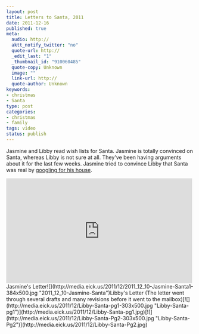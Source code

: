 ```yaml
--- 
layout: post
title: Letters to Santa, 2011
date: 2011-12-16
published: true
meta: 
  audio: http://
  aktt_notify_twitter: "no"
  quote-url: http://
  _edit_last: "1"
  _thumbnail_id: "910060485"
  quote-copy: Unknown
  image: ""
  link-url: http://
  quote-author: Unknown
keywords: 
- christmas
- Santa
type: post
categories: 
- christmas
- family
tags: video
status: publish
---
```

Jasmine and Libby read wish lists for Santa. Jasmine is totally convinced on Santa, whereas Libby is not sure at all. They've been having arguments about it for the last few weeks. Jasmine tried to convince Libby that Santa was real by [googling for his house](http://g.co/maps/w27p4).

<iframe src="http://player.vimeo.com/video/33807825?title=0&amp;byline=0&amp;portrait=0" frameborder="0" height="281" width="499"></iframe>Jasmine's Letter![](http://media.eick.us/2011/12/2011_12_10-Jasmine-Santa1-384x500.jpg "2011_12_10-Jasmine-Santa")Libby's Letter (The letter went through several drafts and many revisions before it went to the mailbox)[![](http://media.eick.us/2011/12/Libby-Santa-pg1-303x500.jpg "Libby-Santa-pg1")](http://media.eick.us/2011/12/Libby-Santa-pg1.jpg)[![](http://media.eick.us/2011/12/Libby-Santa-Pg2-303x500.jpg "Libby-Santa-Pg2")](http://media.eick.us/2011/12/Libby-Santa-Pg2.jpg)
